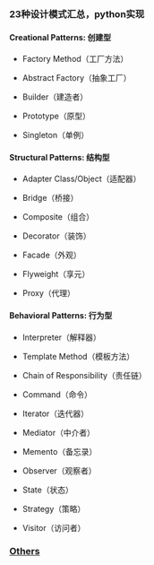 ### 23种设计模式汇总，python实现

#### Creational Patterns: 创建型

- Factory Method（工厂方法）  

- Abstract Factory（抽象工厂）  

- Builder（建造者）  

- Prototype（原型）  

- Singleton（单例）  

#### Structural Patterns: 结构型

- Adapter Class/Object（适配器）  

- Bridge（桥接）  

- Composite（组合）  

- Decorator（装饰）  

- Facade（外观）  

- Flyweight（享元）  

- Proxy（代理）  

#### Behavioral Patterns: 行为型

- Interpreter（解释器）  

- Template Method（模板方法）  

- Chain of Responsibility（责任链）  

- Command（命令）  

- Iterator（迭代器）  

- Mediator（中介者）  

- Memento（备忘录）  

- Observer（观察者）  

- State（状态）  

- Strategy（策略）  

- Visitor（访问者）  

### [Others](https://github.com/justworld/adstudy/blob/master/design%20patterns/other.md)